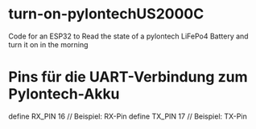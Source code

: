 # turn-on-pylontechUS2000C
Code for an ESP32 to Read the state of a pylontech LiFePo4 Battery and turn it on in the morning

# Pins für die UART-Verbindung zum Pylontech-Akku
define RX_PIN 16 // Beispiel: RX-Pin
define TX_PIN 17 // Beispiel: TX-Pin

